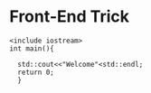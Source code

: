 # Front-End Trick

~~~#ffffff
<include iostream>
int main(){
  
  std::cout<<"Welcome"<std::endl;
  return 0;
  }
~~~
